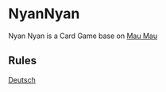 NyanNyan
==========

Nyan Nyan is a Card Game base on [Mau Mau](https://en.wikipedia.org/wiki/Mau_mau_(card_game))

Rules
----------
[Deutsch](./rules/ger.md)
